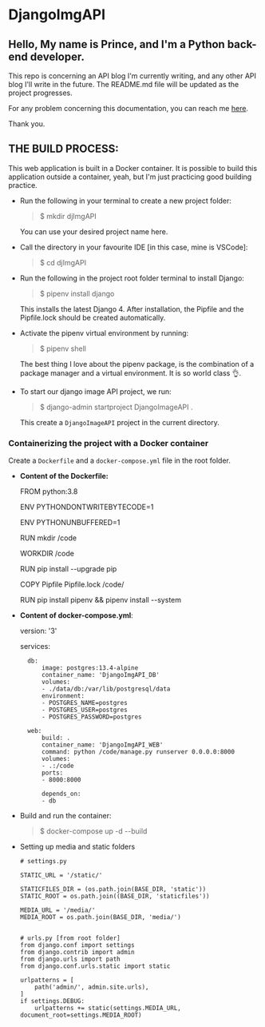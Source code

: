 # DjangoImgAPI

## Hello, My name is Prince, and I'm a Python back-end developer.

This repo is concerning an API blog I'm currently writing, and any other API blog I'll write in the future. The README.md file will be updated as the project progresses.

For any problem concerning this documentation, you can reach me [here](igwep297@gmail.com).

Thank you.


## THE BUILD PROCESS:

This web application is built in a Docker container. It is possible to build this application outside a container, yeah, but I'm just practicing good building practice.

* Run the following in your terminal to create a new project folder: 
    > $ mkdir djImgAPI 

    You can use your desired project name here.

* Call the directory in your favourite IDE [in this case, mine is VSCode]:
    > $ cd djImgAPI

* Run the following in the project root folder terminal to install Django:
    > $ pipenv install django

    This installs the latest Django 4. After installation, the Pipfile and the Pipfile.lock should be created automatically.

* Activate the pipenv virtual environment by running:
    > $ pipenv shell

    The best thing I love about the pipenv package, is the combination of a package manager and a virtual environment. It is so world class :ok_hand:.

* To start our django image API project, we run:
    > $ django-admin startproject DjangoImageAPI .

    This create a `DjangoImageAPI` project in the current directory.

### Containerizing the project with a Docker container
Create a `Dockerfile` and a `docker-compose.yml` file in the root folder.


* **Content of the Dockerfile:**
    
    FROM python:3.8

    ENV PYTHONDONTWRITEBYTECODE=1

    ENV PYTHONUNBUFFERED=1

    RUN mkdir /code 

    WORKDIR /code

    RUN pip install --upgrade pip

    COPY Pipfile Pipfile.lock /code/

    RUN pip install pipenv && pipenv install --system


* **Content of docker-compose.yml**:
    
    version: '3'

    services:
    
        db:
            image: postgres:13.4-alpine
            container_name: 'DjangoImgAPI_DB'
            volumes:
            - ./data/db:/var/lib/postgresql/data
            environment:
            - POSTGRES_NAME=postgres
            - POSTGRES_USER=postgres
            - POSTGRES_PASSWORD=postgres
    
        web:
            build: .
            container_name: 'DjangoImgAPI_WEB'
            command: python /code/manage.py runserver 0.0.0.0:8000
            volumes:
            - .:/code
            ports:
            - 8000:8000
            
            depends_on:
            - db

* Build and run the container:
    > $ docker-compose up -d --build

* Setting up media and static folders

    ```
    # settings.py

    STATIC_URL = '/static/'

    STATICFILES_DIR = (os.path.join(BASE_DIR, 'static'))
    STATIC_ROOT = os.path.join((BASE_DIR, 'staticfiles'))

    MEDIA_URL = '/media/'  
    MEDIA_ROOT = os.path.join(BASE_DIR, 'media/')


    # urls.py [from root folder]
    from django.conf import settings
    from django.contrib import admin
    from django.urls import path
    from django.conf.urls.static import static

    urlpatterns = [
        path('admin/', admin.site.urls),
    ]
    if settings.DEBUG:
        urlpatterns += static(settings.MEDIA_URL,       document_root=settings.MEDIA_ROOT)


    ```

    